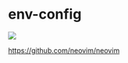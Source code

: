 # env-config

![](https://media.giphy.com/media/v1.Y2lkPTc5MGI3NjExdjJuZzJicTU1a2VqaGJmMmFlMjl1Y3J1cTFzcGM5N3NpaXA1ejUwcCZlcD12MV9pbnRlcm5hbF9naWZfYnlfaWQmY3Q9Zw/ZmoPsxQxTzobbnnYQq/giphy.gif)

https://github.com/neovim/neovim
